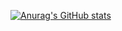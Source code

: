[![Anurag's GitHub stats](https://github-readme-stats.vercel.app/api?username=lucky980421&show_icons=true&theme=radical)](https://github.com/anuraghazra/github-readme-stats)

